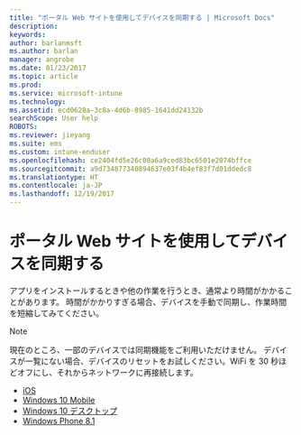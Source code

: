 ```yaml
---
title: "ポータル Web サイトを使用してデバイスを同期する | Microsoft Docs"
description: 
keywords: 
author: barlanmsft
ms.author: barlan
manager: angrobe
ms.date: 01/23/2017
ms.topic: article
ms.prod: 
ms.service: microsoft-intune
ms.technology: 
ms.assetid: ecd0628a-3c8a-4d6b-8985-1641dd24132b
searchScope: User help
ROBOTS: 
ms.reviewer: jieyang
ms.suite: ems
ms.custom: intune-enduser
ms.openlocfilehash: ce2404fd5e26c00a6a9ced83bc6501e2074bffce
ms.sourcegitcommit: a9d734877340894637e03f4b4ef83f7d01ddedc8
ms.translationtype: HT
ms.contentlocale: ja-JP
ms.lasthandoff: 12/19/2017
---
```

# <a name="sync-your-device-with-the-company-portal-website"></a>ポータル Web サイトを使用してデバイスを同期する

アプリをインストールするときや他の作業を行うとき、通常より時間がかかることがあります。 時間がかかりすぎる場合、デバイスを手動で同期し、作業時間を短縮してみてください。

> [!Note]
> 現在のところ、一部のデバイスでは同期機能をご利用いただけません。 デバイスが一覧にない場合、デバイスのリセットをお試しください。WiFi を 30 秒ほどオフにし、それからネットワークに再接続します。

* [iOS](sync-your-device-manually-ios.md)
* [Windows 10 Mobile](sync-your-device-manually-windows.md#windows-10-mobile)
* [Windows 10 デスクトップ](sync-your-device-manually-windows.md#windows-10-desktop)
* [Windows Phone 8.1](sync-your-device-manually-windows.md#windows-phone-81)
